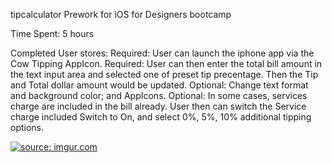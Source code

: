 tipcalculator
Prework for  iOS for Designers bootcamp

Time Spent: 5 hours

Completed User stores:
Required: User can launch the iphone app via the Cow Tipping AppIcon.
Required: User can then enter the total bill amount in the text input area and selected one of preset tip precentage. Then the Tip and Total dollar amount would be updated.
Optional: Change text format and background color; and AppIcons.
Optional: In some cases, services charge are included in the bill already. User then can switch the Service charge included Switch to On, and select 0%, 5%, 10% additional tipping options.

<a href="http://imgur.com/Slcmo4f"><img src="http://i.imgur.com/Slcmo4f.gif?1" title="source: imgur.com" /></a>

